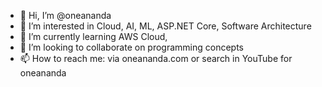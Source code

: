- 👋 Hi, I’m @oneananda
- 👀 I’m interested in Cloud, AI, ML, ASP.NET Core, Software Architecture
- 🌱 I’m currently learning AWS Cloud, 
- 💞️ I’m looking to collaborate on programming concepts
- 📫 How to reach me: via oneananda.com or search in YouTube for oneananda 

<!---
oneananda/oneananda is a ✨ special ✨ repository because its `README.md` (this file) appears on your GitHub profile.
You can click the Preview link to take a look at your changes.
--->
